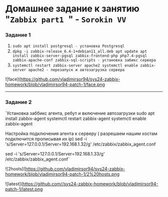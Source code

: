 # Домашнее задание к занятию "`Zabbix part1 `" - `Sorokin VV`


### Задание 1

1. `sudo apt install postgresql - установка Postgresql`
2. `dpkg -i zabbix-release_6.4-1+debian11_all.deb
    apt update
    apt install zabbix-server-pgsql zabbix-frontend-php php7.4-pgsql zabbix-apache-conf zabbix-sql-scripts - установка забикс сервера`
3. `systemctl restart zabbix-server apache2
    systemctl enable zabbix-server apache2 - перезапуск и автозагрузка сервера`

![face](https://github.com/vladimirsor94/sys24-zabbix-homework/blob/vladimirsor94-patch-1/face.png

---

### Задание 2

`Установка заббикс агента, ребут и включение автозагрузки
sudo apt install zabbix-agent
systemctl restart zabbix-agent
systemctl enable zabbix-agent

Настройка подключения агента к серверу ( разрешаем нашим хостам подключится прописывая их ip)
sed -i 's/Server=127.0.0.1/Server=192.168.1.32/g' /etc/zabbix/zabbix_agent.conf

sed -i 's/Server=127.0.0.1/Server=192.168.1.33/g' /etc/zabbix/zabbix_agent.conf`

![2hosts](https://github.com/vladimirsor94/sys24-zabbix-homework/blob/vladimirsor94-patch-1/2%20hosts.png


![latest](https://github.com//sys24-zabbix-homework/blob/vladimirsor94-patch-1/latest.png
